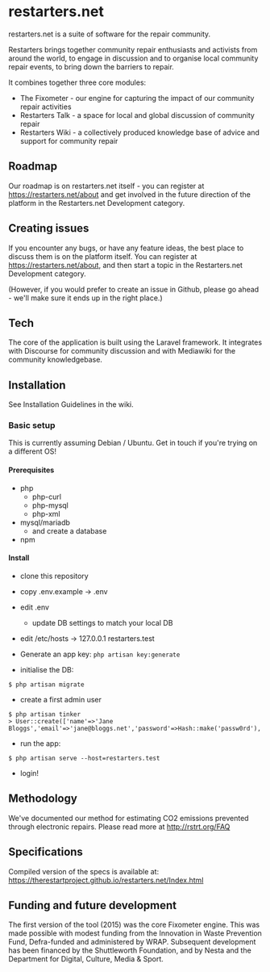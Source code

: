 # restarters.net

restarters.net is a suite of software for the repair community.

Restarters brings together community repair enthusiasts and activists from
around the world, to engage in discussion and to organise local community repair
events, to bring down the barriers to repair.

It combines together three core modules: 

* The Fixometer - our engine for capturing the impact of our community repair
  activities
* Restarters Talk - a space for local and global discussion of community repair
* Restarters Wiki - a collectively produced knowledge base of advice and support
  for community repair

## Roadmap

Our roadmap is on restarters.net itself - you can register at
https://restarters.net/about and get involved in the future direction of the
platform in the Restarters.net Development category.

## Creating issues

If you encounter any bugs, or have any feature ideas, the best place to discuss
them is on the platform itself. You can register at
https://restarters.net/about, and then start a topic in the Restarters.net
Development category.

(However, if you would prefer to create an issue in Github, please go ahead -
we'll make sure it ends up in the right place.)

## Tech

The core of the application is built using the Laravel framework. It integrates
with Discourse for community discussion and with Mediawiki for the community
knowledgebase.

## Installation

See Installation Guidelines in the wiki.

### Basic setup

This is currently assuming Debian / Ubuntu.  Get in touch if you're trying on a different OS!

#### Prerequisites

- php
  - php-curl
  - php-mysql
  - php-xml
- mysql/mariadb
  - and create a database
- npm

#### Install

- clone this repository
- copy .env.example -> .env
- edit .env
  - update DB settings to match your local DB
- edit /etc/hosts -> 127.0.0.1 restarters.test

- Generate an app key: `php artisan key:generate`

- initialise the DB:

```
$ php artisan migrate
```

- create a first admin user

```
$ php artisan tinker
> User::create(['name'=>'Jane Bloggs','email'=>'jane@bloggs.net','password'=>Hash::make('passw0rd'),'role'=>2]);
```

- run the app: 

```
$ php artisan serve --host=restarters.test
```

* login!

## Methodology

We've documented our method for estimating CO2 emissions prevented through
electronic repairs. Please read more at http://rstrt.org/FAQ

## Specifications

Compiled version of the specs is available at: https://therestartproject.github.io/restarters.net/Index.html

## Funding and future development

The first version of the tool (2015) was the core Fixometer engine. This was
made possible with modest funding from the Innovation in Waste Prevention Fund,
Defra-funded and administered by WRAP. Subsequent development has been financed
by the Shuttleworth Foundation, and by Nesta and the Department for Digital,
Culture, Media & Sport.
